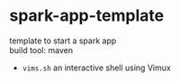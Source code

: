 # spark-app-template
template to start a spark app  
build tool: maven  
* `vims.sh` an interactive shell using Vimux
